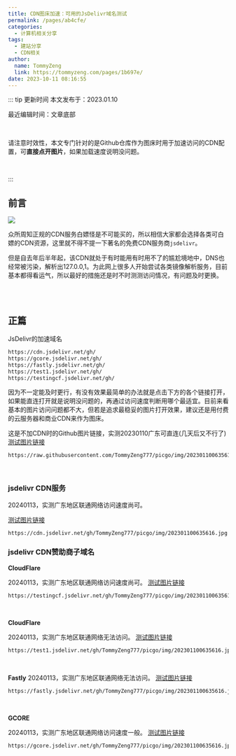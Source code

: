 ```yaml
---
title: CDN图床加速：可用的JsDelivr域名测试
permalink: /pages/ab4cfe/
categories: 
  - 计算机相关分享
tags: 
  - 建站分享
  - CDN相关
author: 
  name: TommyZeng
  link: https://tommyzeng.com/pages/1b697e/
date: 2023-10-11 08:16:55
---
```

<!-- more -->
::: tip 更新时间
本文发布于：2023.01.10

最近编辑时间：文章底部

<br>

请注意时效性，本文专门针对的是Github仓库作为图床时用于加速访问的CDN配置，可**直接点开图片**，如果加载速度说明没问题。

<br>

:::


## 前言

![](https://gcore.jsdelivr.net/gh/TommyZeng777/picgo/img/202301100518881.png)

众所周知正规的CDN服务白嫖怪是不可能买的，所以相信大家都会选择各类可白嫖的CDN资源，这里就不得不提一下著名的免费CDN服务商`jsdelivr`。

但是自去年后半年起，该CDN就处于有时能用有时用不了的尴尬境地中，DNS也经常被污染，解析出127.0.0,1。为此网上很多人开始尝试各类镜像解析服务，目前基本都得看运气，所以最好的措施还是时不时测测访问情况，有问题及时更换。

<br><br>


## 正篇

JsDelivr的加速域名
``` txt
https://cdn.jsdelivr.net/gh/
https://gcore.jsdelivr.net/gh/
https://fastly.jsdelivr.net/gh/
https://test1.jsdelivr.net/gh/
https://testingcf.jsdelivr.net/gh/
```
因为不一定能及时更行，有没有效果最简单的办法就是点击下方的各个链接打开，如果能直连打开就是说明没问题的，再通过访问速度判断用哪个最适宜。目前来看基本的图片访问问题都不大，但若是追求最稳妥的图片打开效果，建议还是用付费的云服务器和商业CDN来作为图床。

这是不加CDN时的Github图片链接，实测20230110广东可直连(几天后又不行了)
[测试图片链接](https://raw.githubusercontent.com/TommyZeng777/picgo/img/202301100635616.jpg.jpg)
``` txt
https://raw.githubusercontent.com/TommyZeng777/picgo/img/202301100635616.jpg.jpg
```
<br>

### jsdelivr CDN服务

20240113，实测广东地区联通网络访问速度尚可。

[测试图片链接](https://cdn.jsdelivr.net/gh/TommyZeng777/picgo/img/202301100635616.jpg)
``` txt
https://cdn.jsdelivr.net/gh/TommyZeng777/picgo/img/202301100635616.jpg
```

### jsdelivr CDN赞助商子域名

**CloudFlare**

20240113，实测广东地区联通网络访问速度尚可。
[测试图片链接](https://testingcf.jsdelivr.net/gh/TommyZeng777/picgo/img/202301100635616.jpg)
``` txt
https://testingcf.jsdelivr.net/gh/TommyZeng777/picgo/img/202301100635616.jpg
```

<br>

**CloudFlare**

20240113，实测广东地区联通网络无法访问。
[测试图片链接](https://test1.jsdelivr.net/gh/TommyZeng777/picgo/img/202301100635616.jpg)
``` txt
https://test1.jsdelivr.net/gh/TommyZeng777/picgo/img/202301100635616.jpg
```

<br>

**Fastly**
20240113，实测广东地区联通网络无法访问。
[测试图片链接](https://fastly.jsdelivr.net/gh/TommyZeng777/picgo/img/202301100635616.jpg)
``` txt
https://fastly.jsdelivr.net/gh/TommyZeng777/picgo/img/202301100635616.jpg
```

<br>

**GCORE**

20240113，实测广东地区联通网络访问速度一般。
[测试图片链接](https://gcore.jsdelivr.net/gh/TommyZeng777/picgo/img/202301100635616.jpg)
``` txt
https://gcore.jsdelivr.net/gh/TommyZeng777/picgo/img/202301100635616.jpg
```

<br>


